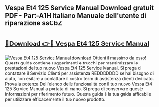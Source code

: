 ## Vespa Et4 125 Service Manual Download gratuit PDF - Part-A1H Italiano Manuale dell'utente di riparazione ssCbZ

# <h2><a href="http://dfcjuw6.blite.top/?on=Vespa+Et4+125+Service+Manual">🔗Download 👉🔴 Vespa Et4 125 Service Manual</a></h2>

[![Vespa Et4 125 Service Manual download](https://i.imgur.com/lujVjoI.png)](http://dfcjuw6.blite.top/?on=Vespa+Et4+125+Service+Manual)
Ottieni il massimo da esso! Questa guida contiene suggerimenti e trucchi per massimizzare le prestazioni del tuo nuovo Vespa Et4 125 Service Manual. Si prega di contattare il Servizio Clienti per assistenza REDDDDDDD se hai bisogno di aiuto, non esitare a contattare il nostro team di assistenza clienti dedicato. Prova la potenza Dell'elenco delle funzionalità con il tuo nuovo Vespa Et4 125 Service Manual a portata di mano. Si prega di conservare queste informazioni per riferimento futuro. Questa guida è la tua guida affidabile per utilizzare efficacemente il tuo nuovo prodotto.
